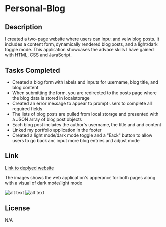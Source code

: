 # Personal-Blog

## Description

I created a two-page website where users can input and veiw blog posts.
It includes a content form, dynamically rendered blog posts, and a light/dark toggle mode.
This application showcases the advace skills I have gained with HTML, CSS and JavaScript.


## Tasks Completed

- Created a blog form with labels and inputs for username, blog title, and blog content
- When submitting the form, you are redirected to the posts page where the blog data is stored in localstorage 
- Created an error message to appear to prompt users to complete all required fields
- The lists of blog posts are pulled from local storage and presented with a JSON array of blog post objects 
- Each blog post includes the author's username, the title and and content
- Linked my portfolio application in the footer 
- Created a light mode/dark mode toggle and a "Back" button to allow users to go back and input more blog entries and adjust mode


## Link
[Link to deplyed website]()

The images shows the web application's apperance for both pages along with a visual of dark mode/light mode

![alt text](./assets/images/Screenshot%202024-07-05%20at%203.19.41 PM.png)
![alt text](./assets/images/Screenshot%202024-07-05%20at%203.17.28 PM.png)


## License

N/A
